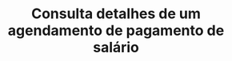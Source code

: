 ---
title: Consulta detalhes de um agendamento de pagamento de salário
api:
  file: readme-hml-corebank.json
  operationId: get_v1-schedule-salary-scheduleid
hidden: false
---